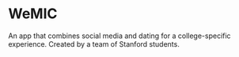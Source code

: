 # WeMIC

An app that combines social media and dating for a college-specific experience. 
Created by a team of Stanford students. 
